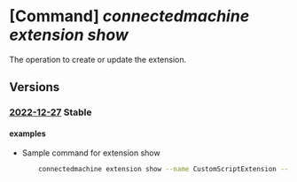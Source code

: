 # [Command] _connectedmachine extension show_

The operation to create or update the extension.

## Versions

### [2022-12-27](/Resources/mgmt-plane/L3N1YnNjcmlwdGlvbnMve30vcmVzb3VyY2Vncm91cHMve30vcHJvdmlkZXJzL21pY3Jvc29mdC5oeWJyaWRjb21wdXRlL21hY2hpbmVzL3t9L2V4dGVuc2lvbnMve30=/2022-12-27.xml) **Stable**

<!-- mgmt-plane /subscriptions/{}/resourcegroups/{}/providers/microsoft.hybridcompute/machines/{}/extensions/{} 2022-12-27 -->

#### examples

- Sample command for extension show
    ```bash
        connectedmachine extension show --name CustomScriptExtension --machine-name myMachine --resource-group myResourceGroup
    ```
